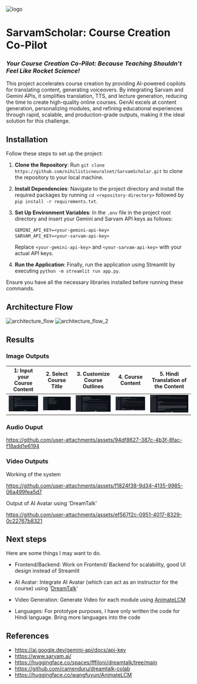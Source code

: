 ![logo](https://github.com/user-attachments/assets/174ff08d-6a90-4898-b348-6b3b4581be5e)

# SarvamScholar: Course Creation Co-Pilot

### *Your Course Creation Co-Pilot: Because Teaching Shouldn’t Feel Like Rocket Science!*

This project accelerates course creation by providing AI-powered copilots for translating content, generating voiceovers. By integrating Sarvam and Gemini APIs, it simplifies translation, TTS, and lecture generation, reducing the time to create high-quality online courses. GenAI excels at content generation, personalizing modules, and refining educational experiences through rapid, scalable, and production-grade outputs, making it the ideal solution for this challenge.

## Installation

Follow these steps to set up the project:

1. **Clone the Repository**: Run `git clone https://github.com/nihilisticneuralnet/SarvamScholar.git` to clone the repository to your local machine.

2. **Install Dependencies**: Navigate to the project directory and install the required packages by running `cd <repository-directory>` followed by `pip install -r requirements.txt`. 

3. **Set Up Environment Variables**: In the `.env` file in the project root directory and insert your Gemini and Sarvam API keys as follows:
   ```plaintext
   GEMINI_API_KEY=<your-gemini-api-key>
   SARVAM_API_KEY=<your-sarvam-api-key>
   ```
   Replace `<your-gemini-api-key>` and `<your-sarvam-api-key>` with your actual API keys.

4. **Run the Application**: Finally, run the application using Streamlit by executing `python -m streamlit run app.py`.

Ensure you have all the necessary libraries installed before running these commands.

## Architecture Flow

![architecture_flow](https://github.com/user-attachments/assets/e81002a9-668f-422f-b778-b5866d66b3df)
![architecture_flow_2](https://github.com/user-attachments/assets/80723615-feb1-446b-b2a9-f2da8f12163e)

## Results

### Image Outputs

 1: Input your Course Content | 2. Select Course Title | 3. Customize Course Outlines | 4. Course Content | 5. Hindi Translation of the Content | 
| --- | --- | --- | --- | --- | 
| <img src="img/Screenshot 2024-10-02 231659.png" width="200"/> | <img src="img/Screenshot 2024-10-02 231713.png" width="200"/> | <img src="img/Screenshot 2024-10-02 231723.png" width="200"/> | <img src="img/Screenshot 2024-10-02 231737.png" width="200"/> | <img src="img/Screenshot 2024-10-02 231753.png" width="200"/> | 

### Audio Ouput

https://github.com/user-attachments/assets/94df8627-387c-4b3f-8fac-f18add1e6194


### Video Outputs

Working of the system

https://github.com/user-attachments/assets/f1824f38-9d34-4135-9985-06a499fea5d7


Output of AI Avatar using 'DreamTalk'

https://github.com/user-attachments/assets/ef567f2c-0951-4017-8329-0c22767b8321

## Next steps

Here are some things I may want to do.

- Frontend/Backend: Work on Frontend/ Backend for scalability, good UI design instead of Streamlit

- AI Avatar: Integrate AI Avatar (which can act as an instructor for the course) using '[DreamTalk](https://huggingface.co/spaces/fffiloni/dreamtalk/tree/main)'

- Video Generation: Generate Video for each module using [AnimateLCM](https://huggingface.co/wangfuyun/AnimateLCM)

- Languages: For prototype purposes, I have only written the code for Hindi language. Bring more languages into the code

## References

- https://ai.google.dev/gemini-api/docs/api-key
- https://www.sarvam.ai/
- https://huggingface.co/spaces/fffiloni/dreamtalk/tree/main
- https://github.com/camenduru/dreamtalk-colab
- https://huggingface.co/wangfuyun/AnimateLCM
